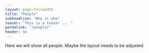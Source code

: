 ```yaml
---
layout: page-fullwidth
title: "People"
subheadline: "Who is who"
teaser: "This is a teaser ... "
permalink: "/people/"
header: no
---
```


Here we will show all people. Maybe the layout needs to be adjusted.
